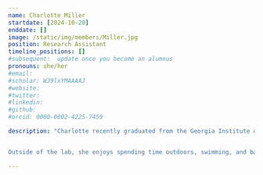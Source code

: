 ```yaml
---
name: Charlotte Miller
startdate: [2024-10-20]
enddate: []
image: /static/img/members/Miller.jpg
position: Research Assistant
timeline_positions: []
#subsequent:  update once you become an alumnus
pronouns: she/her
#email: 
#scholar: WJ9lxYMAAAAJ
#website: 
#twitter: 
#linkedin: 
#github: 
#orcid: 0000-0002-4225-7459

description: "Charlotte recently graduated from the Georgia Institute of Technology with her B.S. in Chemistry. There, she was a student researcher in the [Lieberman lab](https://lieberman.chemistry.gatech.edu/), where she discovered her passion for structural biology and biophysics. Her previous work attempted to structurally characterize and predict pathogenicity for variants of the glaucoma-related protein myocilin, using techniques such as protein extraction, protein purification, and x-ray crystallography.


Outside of the lab, she enjoys spending time outdoors, swimming, and baking."

---
```

